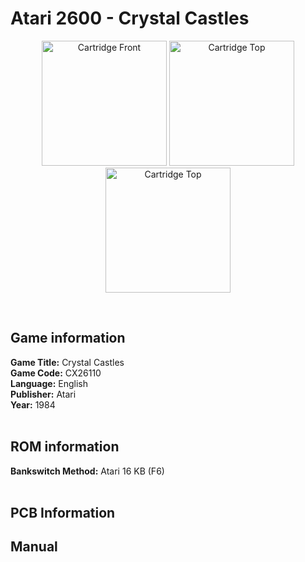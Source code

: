 # Atari 2600 - Crystal Castles

<p align="center" width="100%">
	<img src="https://archive.org/download/A26_CRYSTAL_CASTLES_CX26110/01_LABEL_FRONT.jpg" alt="Cartridge Front" width="200"/>
	<img src="https://archive.org/download/A26_CRYSTAL_CASTLES_CX26110/02_LABEL_TOP.jpg" alt="Cartridge Top" width="200"/>
	<img src="https://archive.org/download/A26_CRYSTAL_CASTLES_CX26110/03_CARTRIDGE_BACK.jpg" alt="Cartridge Top" width="200"/>
</p> <br/>

## Game information

**Game Title:** Crystal Castles <br/>
**Game Code:** CX26110 <br/>
**Language:** English <br/>
**Publisher:** Atari <br/>
**Year:** 1984 <br/>
<br/>

## ROM information

**Bankswitch Method:** Atari 16 KB (F6) <br/>
<br/>

## PCB Information


## Manual

